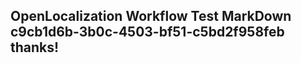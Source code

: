 <properties
ms.topic="hero-topic"
ms.test1="hero-topic"
ms.test2="test"/>

## OpenLocalization Workflow Test MarkDown c9cb1d6b-3b0c-4503-bf51-c5bd2f958feb thanks!
